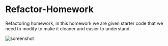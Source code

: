 # Refactor-Homework

Refactoring homework, in this homework we are given starter code that we need to modify to make it cleaner and easier to understand.

![screenshot]()
